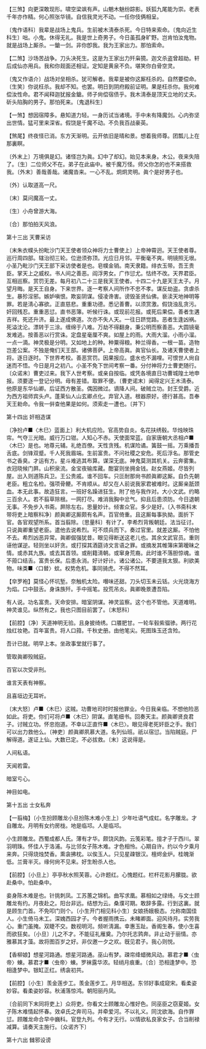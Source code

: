 <!-- { "loadSidebar": true } -->
【三煞】向更深敢现形。啸空梁飒有声。山魈木魅纷踪影。妖狐九尾能为崇。老表千年亦作精。何心照张华镜。自信我灵光不动。一任你伎俩相呈。

〔鬼作语科〕我辈是战场上鬼兵。生前被木淸泰杀死。今日特来索命。〔鬼向近生科生〕咄。小鬼。休得无礼。我是世上奇男子。今日虽孤身旷野。岂肯怕汝鬼物。就是战场上厮杀。一鎗一剑。非你卽我。我为王家出力。那怕索命。 

【二煞】沙场苦战争。刀头决死生。这是为王家出力歼枭獍。迦文杀盗曾超劫。轩后成仙亦用兵。我和你觌面还相证。定知是黄泉不负。堪笑你白骨空灵。

〔鬼又作语介〕战场对垒相杀。犹可解者。我辈是被你这厮枉杀的。自然要偿命。〔生笑〕你说枉杀。我却不知。也罢。明日到阴府殿前证明。果是枉杀你。我何难偿汝性命。君不闻释迦犹报金鎗。师子尙偿宿债乎。我木淸泰是顶天立地的丈夫。斫头陷胸的男子。那怕死来。〔鬼退科生〕 

【一煞】想因宿障多。悬知道力轻。一身历试当诸境。手中未有降魔剑。心内弥坚出世情。猛可里来深省。假饶是千魔不动。不负我百战豪英。

【煞尾】终夜怪已消。东方天渐明。云开依旧是晴和景。想着我师尊。团瓢儿上在那裏瞑。

〔外末上〕万境俱是幻。诸怪岂为眞。幻中了却幻。始见本来身。木公。夜来失陪了。〔生〕二位师父不在。弟子在此庙中。被千魔万怪。师父你怎的也不来搭救我。〔外末〕善哉善哉。诸魔沓来。一心不乱。炯炯灵明。眞个是好男子也。 

〔外〕认取道高一尺。



〔末〕莫问魔高一丈。

〔生〕小舟曾游大海。



〔合〕那怕拍天风浪。 

第十三出
天曹采访

〔末朱衣幞头扮毗沙门天王使者领众神将力士曹使上〕上帝神霄迥。天王使者尊。巡行周四部。辖治彻三轮。位逊须弥顶。光应日月邻。平衡毫不爽。明镜照无垠。小圣乃毗沙门天王部下采访使者是也。皂幞金销。南天隶籍。绯衣玉带。吾王贵臣。掌天上之威权。书人间之善恶。阎浮男女。广作愆尤。怙终不改。天界君臣。互相巡察。赏罚无差。每月初八二十三是我天王使者。十四二十九是天王太子。月望月晦。是天王自身。下来世界。逐一考察人间所作不忠不孝。谋反劫盗。贪虐杀生。暴殄淫邪。嫉妒嗔恨。欺妄阴谋。侵凌谗害。谤毁圣贤仙佛。亵渎天地神明等罪。若是淸心寡欲。正直慈悲。重重功德。悉记善曹。以须赏激。假饶浊乱贪污。奸回残忍。重重恶愆。直书恶簿。听候行诛。或现前花报。或死后果偿。善者生遘吉祥。死还升济。最上遂成佛道。次亦不失人天。一往日跻觉路。恶者生逢凶祸。死溢沈沦。漂转于三涂。缠绵于八难。万劫不得翻身。秉公明而察善恶。大圆镜毫发难逃。按善恶以行赏诛。定盘星毫厘不爽。如屋上的雨。大雨大溜。小雨小溜。一点一滴。神灵极是分明。又如地上的种。种粟得粮。种兰得香。一根一苗。造物岂差公案。不独是俺们天王部。诸佛菩萨。上帝高眞。眞官仙长。及诸天曹使者上将。逐日逐时。下世界考校。善恶赏罚。因果报应。盛水也不漏哩。可恨世人尙自迷而不悟。今日是月之初八。小圣不免下世间考察一番。分付神将力士曹吏随行。〔众诺末〕曹吏过来。我下人世考察。或亲自按临。或凭各境直日功曹城隍土地申报。须要逐一登记分明。毋有差错。取罪不便。〔曹吏诺末〕闻得定兴王木淸泰。他原是东华仙卿。后证西方散圣。偶因微过。谪降人间。破贼立功。封王受爵。近为西方祖师宾头卢。蓬莱仙人山玄卿点化。弃官入道。根器原好。德行甚高。吾奉天王勑命。令我一倂查他果是如何。须索走一遭也。〔并下〕 

第十四出
奸相造谋

〔净扮卢■〈木巳〉蓝面上〕利大机应险。官高势自炎。名花扶绣毂。华烛映珠帘。气夺三光暗。威行万口钳。人知心不赤。天使面常蓝。自家唐朝大丞相卢■〈木巳〉是也。地尊元辅。礼绝百僚。天性贪残。机谋险谲。簧鼓一摇。万乘播吾舌底。剑锋双蹙。千人死我眉端。生前富贵。不问社稷之安危。死后浮名。那管史书之香臭。才运有方。星斗难逃其布算。谋深无底。神鬼莫测其机关。云奔雾集。衣冠晓候门屛。山积泉流。金宝夜输库藏。酣宴则坐拥金钱。赵女燕姬。尽皆列屋。出入则道陈兵卫。王公贵戚。谁不回车。只叵耐那尙书颜眞卿这厮。自负先朝老臣。粗立名检。强项骨鲠。不肯顺从。却又在人前说我家君被难时。这厮亲舐颈血。本无此事。故造狂言。一班好名躁进狂生。附了他与我作对。大小文武。约略三百余人。若不翦草除根。一网打尽。难消我胸中忿气。抑且后患须防。今日退朝无事。不免步入书斋。屛除左右。思量妙计。倾害众官。多少是好。〔入书斋科末带将吏上暗察科净〕颜眞卿这厮颇有名声。百官倚重。且这厮每事执拗。面折下官。各官观望所系。首当翦除。〔思量科〕有计了。李希烈背叛朝廷。法当征讨。只说眞卿重望老臣。遣他去说希烈。可不烦兵而下。奏过官里。就差这厮。不怕他不去。希烈凶恶异常。眞卿倔强犹昔。眼见得断送这老儿也。其余文武官员。重则诬他谋逆。轻则坐以奸贪。或打探其酒筵诗文言语之罪。或摘发其帷簿床第暧昧之情。或赤其九族。或去其首领。或削籍淸朝。或窜身荒裔。此时谁不落胆惊魂。谁不箝口结舌。富贵长保。后患永消。好计好计。诸公诸公。不要道我太狠。利欲美物。味类■〈口朁〉蚊。权势危机。事同骑虎。不得不然耳。 

【皁罗袍】莫怪心怀坑堑。奈触机太险。噆味还甜。刀头切玉未云铦。火光烧海方为焰。口中鼓舌。身诛族歼。手中摇笔。投荒吊炎。眞卿晚景遭吾陷。

有人说。功名富贵。天命安排。暗室阴谋。神灵监察。这个也不管他。天道难明。神灵谁见。纵然有之。我也只图目前罢了。〔末怒科〕 

【前腔】〔净〕天道神明无验。且身披绮绣。口餍肥甘。一轮车毂紫骝骖。两行花烛红妆艳。百年富贵。将人口箝。千秋史册。由他笔尖。死图珠玉还含殓。

吾计已就。明早上本。坐政事堂就行事了。 

管取眞卿殁贼庭。



百官以次受非刑。

谁言天表有神察。



且喜垣边无耳听。

〔末大怒〕卢■〈木巳〉这贼。功曹地司时时报他罪业。今日我亲临。不想他险恶如此。将吏。你们可将卢■〈木巳〉阴谋。直笔细书。回奏天主。颜眞卿贤良君子。讨贼立功。怀忠抱道。不幸以正直忤■〈木巳〉。眼见得老死奸臣之手。我们可以出力救他么。〔神吏〕颜眞卿夙慕大道。名列仙班。祇以宿愆。当陷贼庭。尸解得道。遂证上仙。大数已定。不必拔救。〔末〕这说得是。 

人间私语。



天闻若雷。

暗室亏心。



神目如电。 

第十五出
士女私奔

【一翦梅】〔小生扮顾雕龙小旦扮陈木难小生上〕少年吐语气成虹。名字雕龙。才自雕龙。月明有女约房栊。地是临邛。人是临邛。

小生顾雕龙。西蜀成都人氏。薄有才华。颇饶风韵。云笺彩笔。擅才子于西川。翠羽明珠。怀佳人于洛浦。与比邻女子陈木难。才色相怜。心期自许。约以今夕乘月来奔。只得烧烛焚香。熏衾拂枕。以俟玉人。只见星疎银汉。檀烬金炉。桂魄渐低。兰膏半灭。缘何尙不见来。好生盼杀人也。 

【前腔】〔小旦上〕亭亭秋水照芙蓉。心许题红。心愧题红。栏杆花影月朦胧。欲赴桑中。怕赴桑中。

妾身陈木难是也。针挑刺凤。工苏蕙之锦机。曲写求凰。慕相如之绿绮。与文士顾雕龙有约。月夜赴之。阳台非远。结想为云。桑濮可期。敢辞多露。行到这裏。就是顾生门首。不免叩门则个。〔小生开门相见科小生〕女娘扬娥极态。允称南国佳人。小生倚马未工。深媿西园才子。今者握雨携云。未睹卿面。迎风待月。实劳我心。重门虽掩。双睫不交。数视明河。频听淸漏。幸惠玉趾。香阁生春。使小生喜而欲狂矣。〔小旦〕儿之不才。不能征礼雁奠。乃尔托志鹑奔。非止动于丽情。亦雅慕其才藻。故将图百岁之好。非仅邀一夕之欢。旣见君子。我心则悦。 

【香柳娘】想星河路通。想星河路通。巫山有梦。疎帘绛蜡微风动。慕君才■〈虫帝〉蝀。慕君才■〈虫帝〉蝀。罗袜露华浓。轻绡月痕重。〔合〕恐相逢梦中。恐相逢梦中。银缸正红。绣衾初共。

【前腔】〔小生〕羡金莲步工。羡金莲步工。月华相送。东邻好事成窥宋。看柔姿妙容。看柔姿妙容。秋浦落惊鸿。朝阳丽丹凤。

〔合前同下末同将吏上〕众将吏。你看文士顾雕龙心惟好色。同巫臣之窃夏姬。女子陈木难情起怀春。效卓氏之奔司马。并牵爱河。不以礼义。同沈欲海。自作罪愆。顾雕龙命合早中巍科。官登九列。今有才无行。以情欲私良家女子。合当削禄减算。请奏天主施行。〔众诺齐下〕 

第十六出
雠邪设谤

